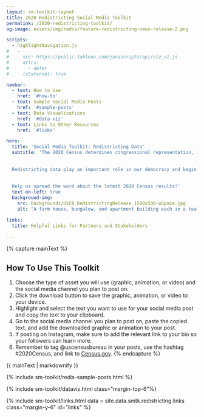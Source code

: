 ```yaml
---
layout: sm-toolkit-layout
title: 2020 Redistricting Social Media Toolkit
permalink: /2020-redistricting-toolkit/
og-image: assets/img/redis/feature-redistricting-news-release-2.png

scripts:
  - highlightNavigation.js
#   -
#     src: https://public.tableau.com/javascripts/api/viz_v1.js
#     attrs: 
#       - defer
#     isExternal: true

navbar: 
  - text: How to Use
    href: '#how-to'
  - text: Sample Social Media Posts
    href: '#sample-posts'
  - text: Data Visualizations
    href: '#data-viz'
  - text: Links to Other Resources
    href: '#links'

hero:
  title: 'Social Media Toolkit: Redistricting Data'
  subtitle: 'The 2020 Census determines congressional representation, informs the allocation of hundreds of billions of dollars in federal funding, and provides data that affects communities for the next 10 years.
  
  
  Redistricting data play an important role in our democracy and begin to illuminate changes to the local and demographic makeup of our nation over the last decade.  
  
  
  Help us spread the word about the latest 2020 Census results!'
  text-on-left: true
  background-img: 
    src: backgrounds/USCB_RedistrictingRelease_1500x500-wSpace.jpg
    alt: "A farm house, bungalow, and apartment building each in a teal bubble with text 'United States Census 2020'"

links:
  title: Helpful Links for Partners and Stakeholders
  
---
```


{% capture mainText %}
## How To Use This Toolkit
1.	Choose the type of asset you will use (graphic, animation, or video) and the social media channel you plan to post on.
2.	Click the download button to save the graphic, animation, or video to your device.
3.	Highlight and select the text you want to use for your social media post and copy the text to your clipboard.
4.	Go to the social media channel you plan to post on, paste the copied text, and add the downloaded graphic or animation to your post.
5.	If posting on Instagram, make sure to add the relevant link to your bio so your followers can learn more. 
6.	Remember to tag @uscensusbureau in your posts, use the hashtag #2020Census, and link to [Census.gov](https://www.census.gov/).
{% endcapture %}

<section id="how-to" class="smtk-section grid-container margin-top-6">
  {{ mainText | markdownify }}
</section>

{% include sm-toolkit/redis-sample-posts.html %}

<div id="data-viz">
  {% include sm-toolkit/dataviz.html class="margin-top-6"%}
</div>

{% include sm-toolkit/links.html 
  data = site.data.smtk.redistricting.links
  class="margin-y-6" 
  id="links" %}
